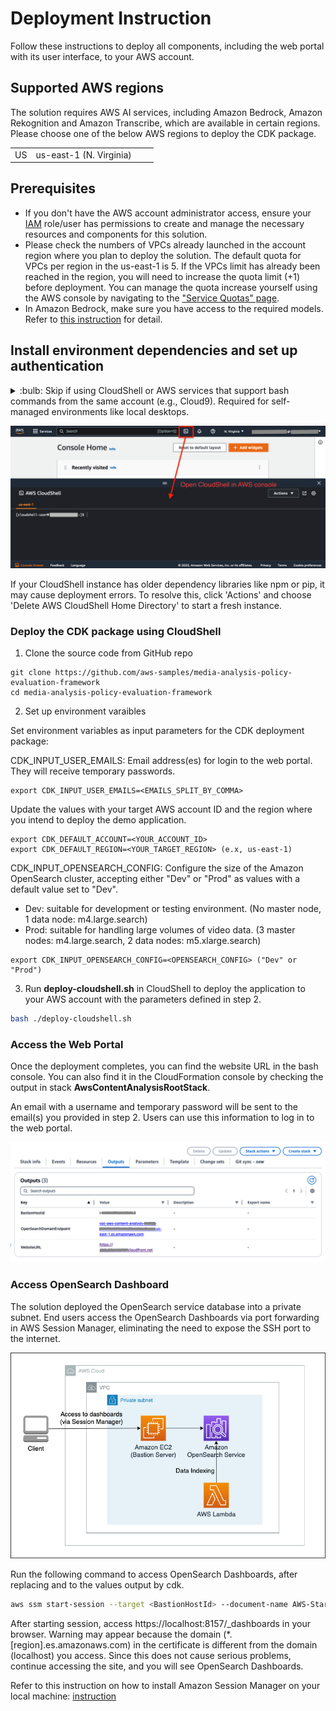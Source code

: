 # Deployment Instruction
Follow these instructions to deploy all components, including the web portal with its user interface, to your AWS account.

## Supported AWS regions
The solution requires AWS AI services, including Amazon Bedrock, Amazon Rekognition and Amazon Transcribe, which are available in certain regions. Please choose one of the below AWS regions to deploy the CDK package.

|||||
---------- | ---------- | ---------- | ---------- |
US | us-east-1 (N. Virginia) | ||

## Prerequisites

- If you don't have the AWS account administrator access, ensure your [IAM](https://aws.amazon.com/iam/) role/user has permissions to create and manage the necessary resources and components for this solution.
- Please check the numbers of VPCs already launched in the account region where you plan to deploy the solution. The default quota for VPCs per region in the us-east-1 is 5. If the VPCs limit has already been reached in the region, you will need to increase the quota limit (+1) before deployment. You can manage the quota increase yourself using the AWS console by navigating to the ["Service Quotas" page](https://us-east-1.console.aws.amazon.com/servicequotas/home?region=us-east-1).
- In Amazon Bedrock, make sure you have access to the required models. Refer to [this instruction](https://catalog.workshops.aws/building-with-amazon-bedrock/en-US/prerequisites/bedrock-setup) for detail.

## Install environment dependencies and set up authentication

<details><summary>
:bulb: Skip if using CloudShell or AWS services that support bash commands from the same account (e.g., Cloud9). Required for self-managed environments like local desktops.
</summary>

- [ ] Install Node.js
https://nodejs.org/en/download/

- [ ] Install Python 3.8+
https://www.python.org/downloads/

- [ ] Install Git
https://github.com/git-guides/install-git

- [ ] Install Pip
```sh
python -m ensurepip --upgrade
```

- [ ] Install Python Virtual Environment
```sh
pip install virtualenv
```


- [ ] Setup the AWS CLI authentication
```sh
aws configure                                                                     
 ```                      
</details>

![Open CloudShell](static/cloudshell.png)

If your CloudShell instance has older dependency libraries like npm or pip, it may cause deployment errors. To resolve this, click 'Actions' and choose 'Delete AWS CloudShell Home Directory' to start a fresh instance.

### Deploy the CDK package using CloudShell
1. Clone the source code from GitHub repo 

```
git clone https://github.com/aws-samples/media-analysis-policy-evaluation-framework
cd media-analysis-policy-evaluation-framework
```

2. Set up environment varaibles 

Set environment variables as input parameters for the CDK deployment package:

CDK_INPUT_USER_EMAILS: Email address(es) for login to the web portal. They will receive temporary passwords.
```
export CDK_INPUT_USER_EMAILS=<EMAILS_SPLIT_BY_COMMA>
```
Update the values with your target AWS account ID and the region where you intend to deploy the demo application.
```
export CDK_DEFAULT_ACCOUNT=<YOUR_ACCOUNT_ID>
export CDK_DEFAULT_REGION=<YOUR_TARGET_REGION> (e.x, us-east-1)
```
CDK_INPUT_OPENSEARCH_CONFIG: Configure the size of the Amazon OpenSearch cluster, accepting either "Dev" or "Prod" as values with a default value set to "Dev".
- Dev: suitable for development or testing environment. (No master node, 1 data node: m4.large.search)
- Prod: suitable for handling large volumes of video data. (3 master nodes: m4.large.search, 2 data nodes: m5.xlarge.search)
```
export CDK_INPUT_OPENSEARCH_CONFIG=<OPENSEARCH_CONFIG> ("Dev" or "Prod")
```


3. Run **deploy-cloudshell.sh** in CloudShell to deploy the application to your AWS account with the parameters defined in step 2.
```sh
bash ./deploy-cloudshell.sh
```

### Access the Web Portal
Once the deployment completes, you can find the website URL in the bash console. You can also find it in the CloudFormation console by checking the output in stack **AwsContentAnalysisRootStack**.

An email with a username and temporary password will be sent to the email(s) you provided in step 2. Users can use this information to log in to the web portal.

![CloudFormation stack output](static/cloudformation-stack-output.png)

### Access OpenSearch Dashboard
The solution deployed the OpenSearch service database into a private subnet. End users access the OpenSearch Dashboards via port forwarding in AWS Session Manager, eliminating the need to expose the SSH port to the internet.

![CloudFormation stack output](static/opensearch-vpc-cdk.png)

Run the following command to access OpenSearch Dashboards, after replacing <BastionHostId> and <OpenSearchDomainEndpoint> to the values output by cdk.
```sh
aws ssm start-session --target <BastionHostId> --document-name AWS-StartPortForwardingSessionToRemoteHost --parameters '{"portNumber":["443"],"localPortNumber":["8157"], "host":["<OpenSearchDomainEndpoint>"]}'
```
After starting session, access https://localhost:8157/_dashboards in your browser. Warning may appear because the domain (*.[region].es.amazonaws.com) in the certificate is different from the domain (localhost) you access. Since this does not cause serious problems, continue accessing the site, and you will see OpenSearch Dashboards.

Refer to this instruction on how to install Amazon Session Manager on your local machine: [instruction](https://docs.aws.amazon.com/systems-manager/latest/userguide/session-manager-working-with-install-plugin.html)
